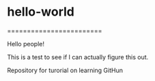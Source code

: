 # hello-world
========================

Hello people!

This is a test to see if I can actually figure this out.

Repository for turorial on learning GitHun
